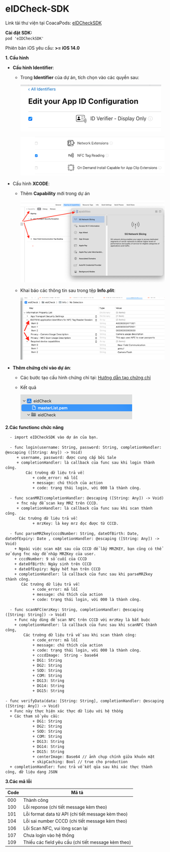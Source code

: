 # eIDCheck-SDK

Link tải thư viện tại CoacaPods: [eIDCheckSDK](https://cocoapods.org/pods/eIDCheckSDK)

**Cài đặt SDK:**   
  `pod 'eIDCheckSDK'`

Phiên bản iOS yêu cầu: **>= iOS 14.0**


**1. Cấu hình**
   * **Cấu hình Identifier**:
     - Trong **Identifier** của dự án, tích chọn vào các quyền sau:
       
          ![Alt text](/image/identifier_2.png)
       
       ![Alt text](/image/identifier_1.png)

   * Cấu hình **XCODE**:
     - Thêm **Capability** mới trong dự án
       
        ![Alt text](/image/config_1.png)

     - Khai báo các thông tin sau trong tệp **Info.plit**:

       ![Alt text](/image/config_2.png)
       
   * **Thêm chứng chỉ vào dự án**:
     - Các bước tạo cấu hình chứng chỉ tại: [Hướng dẫn tạo chứng chỉ](/scripts/README.md)
     - Kết quả
       
          ![Alt text](/image/config_3.png)

  **2.Các functionc chức năng**

      - import eIDCheckSDK vào dự án của bạn.
      
      - func login(username: String, password: String, completionHandler: @escaping ([String: Any]) -> Void)
         + username, password: được cung cấp bởi Sale
         + completionHandler: là callback của func sau khi login thành công.
             Các trường dữ liệu trả về:
                + code_error: mã lỗi
                + message: chú thích của action
                + code: trạng thái login, với 000 là thành công.
                
      - func scanMRZ(completionHandler: @escaping ([String: Any]) -> Void)
         + fnc này để scan key MRZ trên CCCD.
         + completionHandler: là callback của func sau khi scan thành công.
          Các trường dữ liệu trả về:
                + mrzKey: là key mrz đọc được từ CCCD.

      - func parseMRZkey(cccdNumber: String, dateOfBirth: Date, dateOfExpiry: Date , completionHandler: @escaping ([String: Any]) -> Void)
        + Ngoài việc scan mặt sau của CCCD để lấy MRZKEY, bạn cũng có thể sử dụng fnc này để nhập MRZKey của user.
        + cccdNumber: 9 số cuối của CCCD 
        + dateOfBirth: Ngày sinh trên CCCD
        + dateOfExpiry: Ngày hết hạn trên CCCD
        + completionHandler: là callback của func sau khi parseMRZkey thành công.
           Các trường dữ liệu trả về:
                + code_error: mã lỗi
                + message: chú thích của action
                + code: trạng thái login, với 000 là thành công.

      - func scanNFC(mrzKey: String, completionHandler: @escaping ([String: String]) -> Void) 
        + Func này dùng để scan NFC trên CCCD với mrzKey là bắt buộc
        + completionHandler: là callback của func sau khi scanNFC thành công, 
            Các trường dữ liệu trả về sau khi scan thành công:
                + code_error: mã lỗi
                + message: chú thích của action
                + code: trạng thái login, với 000 là thành công.
                + cccdImage:  String - base64
                + DG1: String
                + DG2: String
                + SOD: String
                + COM: String
                + DG13: String
                + DG14: String
                + DG15: String

    - func verifyData(data: [String: String], completionHandler: @escaping ([String: Any]) -> Void)
      + Func này thực hiện xác thực dữ liệu với hệ thống
      + Các tham số yêu cầu:
                + DG1: String
                + DG2: String
                + SOD: String
                + COM: String
                + DG13: String
                + DG14: String
                + DG15: String
                + centerImage: Base64 // ảnh chụp chính giữa khuôn mặt
                + skipCaching: Bool // true cho production
      + completionHandler: func trả về kết qủa sau khi xác thực thành công, dữ liệu dạng JSON
      

      
  **3.Các mã lỗi**
  
  | Code | Mã tả |
|---|---|
| 000 | Thành công |
| 100 | Lỗi reponse (chi tiết message kèm theo) |
| 101 | Lỗi format data từ API (chi tiết message kèm theo) |
| 104 | Lỗi sai number CCCD (chi tiết message kèm theo) |
| 106 | Lỗi Scan NFC, vui lòng scan lại |
| 107 | Chưa login vào hệ thống |
| 109 | Thiếu các field yêu cầu (chi tiết message kèm theo)  |


   
    
       
       
